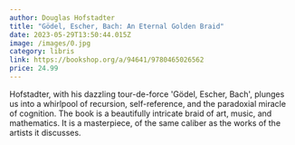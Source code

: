```yaml
---
author: Douglas Hofstadter
title: "Gödel, Escher, Bach: An Eternal Golden Braid"
date: 2023-05-29T13:50:44.015Z
image: /images/0.jpg
category: libris
link: https://bookshop.org/a/94641/9780465026562
price: 24.99
---
```

Hofstadter, with his dazzling tour-de-force 'Gödel, Escher, Bach', plunges us into a whirlpool of recursion, self-reference, and the paradoxial miracle of cognition.
The book is a beautifully intricate braid of art, music, and mathematics. It is a masterpiece, of the same caliber as the works of the artists it discusses.
